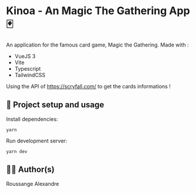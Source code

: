 # Kinoa - An Magic The Gathering App 🃏

An application for the famous card game, Magic the Gathering. Made with :

* VueJS 3
* Vite
* Typescript
* TailwindCSS
 
Using the API of https://scryfall.com/ to get the cards informations ! 

## 🔨 Project setup and usage 

Install dependencies:

```
yarn
```

Run development server:

```
yarn dev
```

## 🧑‍🦰 Author(s) 

Roussange Alexandre
